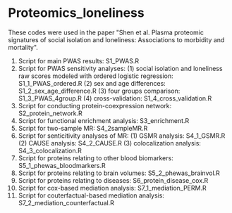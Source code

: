 # Proteomics_loneliness
These codes were used in the paper "Shen et al. Plasma proteomic signatures of social isolation and loneliness: Associations to morbidity and mortality".

1. Script for main PWAS results: S1_PWAS.R
2. Script for PWAS sensitivity analyses:
   (1) social isolation and loneliness raw scores modeled with ordered logistic regression: S1_1_PWAS_ordered.R
   (2) sex and age differences: S1_2_sex_age_difference.R
   (3) four groups comparison: S1_3_PWAS_4group.R
   (4) cross-validation: S1_4_cross_validation.R
3. Script for conducting protein-coexpression network: S2_protein_network.R
4. Script for functional enrichment analysis: S3_enrichment.R
5. Script for two-sample MR: S4_2sampleMR.R
6. Script for senticitivity analyses of MR:
   (1) GSMR analysis: S4_1_GSMR.R
   (2) CAUSE analysis: S4_2_CAUSE.R
   (3) colocalization analysis: S4_3_colocalization.R
7. Script for proteins relating to other blood biomarkers: S5_1_phewas_bloodmarkers.R 
8. Script for proteins relating to brain volumes: S5_2_phewas_brainvol.R
9. Script for proteins relating to diseases: S6_protein_disease_cox.R
10. Script for cox-based mediation analysis: S7_1_mediation_PERM.R
11. Script for couterfactual-based mediation analysis: S7_2_mediation_counterfactual.R
   
   
